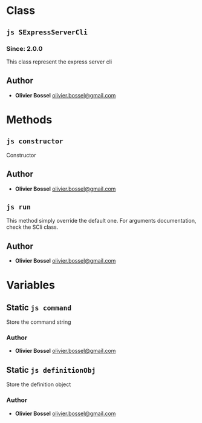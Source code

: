 
# Class


## ```js SExpressServerCli ```
### Since: 2.0.0

This class represent the express server cli




## Author
- **Olivier Bossel** <a href="mailto:olivier.bossel@gmail.com">olivier.bossel@gmail.com</a> 


# Methods


## ```js constructor ```


Constructor




## Author
- **Olivier Bossel** <a href="mailto:olivier.bossel@gmail.com">olivier.bossel@gmail.com</a> 



## ```js run ```


This method simply override the default one.
For arguments documentation, check the SCli class.




## Author
- **Olivier Bossel** <a href="mailto:olivier.bossel@gmail.com">olivier.bossel@gmail.com</a> 


# Variables


## Static ```js command ```


Store the command string



### Author
- **Olivier Bossel** <a href="mailto:olivier.bossel@gmail.com">olivier.bossel@gmail.com</a> 



## Static ```js definitionObj ```


Store the definition object



### Author
- **Olivier Bossel** <a href="mailto:olivier.bossel@gmail.com">olivier.bossel@gmail.com</a> 


